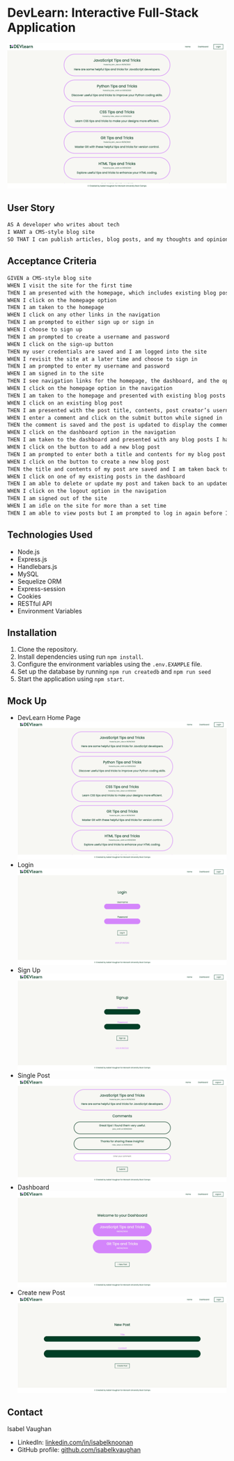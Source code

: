 # DevLearn: Interactive Full-Stack Application

![DevLearn Home](./public/images/devlearn_home.png)

## User Story

```md
AS A developer who writes about tech
I WANT a CMS-style blog site
SO THAT I can publish articles, blog posts, and my thoughts and opinions
```

## Acceptance Criteria

```md
GIVEN a CMS-style blog site
WHEN I visit the site for the first time
THEN I am presented with the homepage, which includes existing blog posts if any have been posted; navigation links for the homepage and the dashboard; and the option to log in
WHEN I click on the homepage option
THEN I am taken to the homepage
WHEN I click on any other links in the navigation
THEN I am prompted to either sign up or sign in
WHEN I choose to sign up
THEN I am prompted to create a username and password
WHEN I click on the sign-up button
THEN my user credentials are saved and I am logged into the site
WHEN I revisit the site at a later time and choose to sign in
THEN I am prompted to enter my username and password
WHEN I am signed in to the site
THEN I see navigation links for the homepage, the dashboard, and the option to log out
WHEN I click on the homepage option in the navigation
THEN I am taken to the homepage and presented with existing blog posts that include the post title and the date created
WHEN I click on an existing blog post
THEN I am presented with the post title, contents, post creator’s username, and date created for that post and have the option to leave a comment
WHEN I enter a comment and click on the submit button while signed in
THEN the comment is saved and the post is updated to display the comment, the comment creator’s username, and the date created
WHEN I click on the dashboard option in the navigation
THEN I am taken to the dashboard and presented with any blog posts I have already created and the option to add a new blog post
WHEN I click on the button to add a new blog post
THEN I am prompted to enter both a title and contents for my blog post
WHEN I click on the button to create a new blog post
THEN the title and contents of my post are saved and I am taken back to an updated dashboard with my new blog post
WHEN I click on one of my existing posts in the dashboard
THEN I am able to delete or update my post and taken back to an updated dashboard
WHEN I click on the logout option in the navigation
THEN I am signed out of the site
WHEN I am idle on the site for more than a set time
THEN I am able to view posts but I am prompted to log in again before I can add, update, or delete posts
```

## Technologies Used

- Node.js
- Express.js
- Handlebars.js
- MySQL
- Sequelize ORM
- Express-session
- Cookies
- RESTful API
- Environment Variables

## Installation

1. Clone the repository.
2. Install dependencies using run `npm install`.
3. Configure the environment variables using the `.env.EXAMPLE` file.
4. Set up the database by running `npm run createdb` and `npm run seed`
5. Start the application using `npm start`.

## Mock Up

- DevLearn Home Page
  ![Screenshot of application Home page](./public/images/devlearn_home.png)
- Login
  ![Screenshot of Login / Sign Up page](./public/images/devlearn_login.png)
- Sign Up
  ![Screenshot of Sign Up page](./public/images/devlearn_signup.png)
- Single Post
  ![Screenshot of single post](./public/images/devlearn_post.png)
- Dashboard
  ![Screenshot of user dashboard](./public/images/devlearn_dashboard.png)
- Create new Post
  ![Screenshot of new post form](./public/images/devlearn_new.png)

## Contact

Isabel Vaughan

- LinkedIn: [linkedin.com/in/isabelknoonan](https://www.linkedin.com/in/isabelknoonan/)
- GitHub profile: [github.com/isabelkvaughan](https://github.com/isabelkvaughan)
